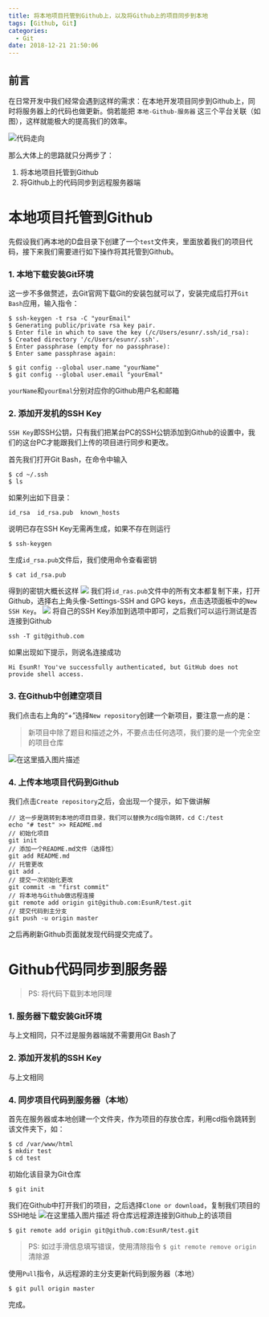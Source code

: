 ```yaml
---
title: 将本地项目托管到Github上，以及将Github上的项目同步到本地
tags: [Github, Git]
categories:
  - Git
date: 2018-12-21 21:50:06
---
```

## 前言
在日常开发中我们经常会遇到这样的需求：在本地开发项目同步到Github上，同时将服务器上的代码也做更新。倘若能把 `本地-Github-服务器` 这三个平台关联（如图），这样就能极大的提高我们的效率。

![代码走向](https://img-blog.csdnimg.cn/20181216172049924.png?x-oss-process=image/watermark,type_ZmFuZ3poZW5naGVpdGk,shadow_10,text_aHR0cHM6Ly9ibG9nLmNzZG4ubmV0L3UwMTI5MjU4MzM=,size_16,color_FFFFFF,t_70)

那么大体上的思路就只分两步了：
1. 将本地项目托管到Github
2. 将Github上的代码同步到远程服务器端

# 本地项目托管到Github
先假设我们再本地的D盘目录下创建了一个`test`文件夹，里面放着我们的项目代码，接下来我们需要进行如下操作将其托管到Github。

### 1. 本地下载安装Git环境
这一步不多做赘述，去Git官网下载Git的安装包就可以了，安装完成后打开`Git Bash`应用，输入指令：
```
$ ssh-keygen -t rsa -C "yourEmail"
$ Generating public/private rsa key pair.
$ Enter file in which to save the key (/c/Users/esunr/.ssh/id_rsa): 
$ Created directory '/c/Users/esunr/.ssh'.
$ Enter passphrase (empty for no passphrase):
$ Enter same passphrase again:

$ git config --global user.name "yourName"
$ git config --global user.email "yourEmal"
```
`yourName`和`yourEmal`分别对应你的Github用户名和邮箱

### 2. 添加开发机的SSH Key
`SSH Key`即SSH公钥，只有我们把某台PC的SSH公钥添加到Github的设置中，我们的这台PC才能跟我们上传的项目进行同步和更改。

首先我们打开Git Bash，在命令中输入
```
$ cd ~/.ssh
$ ls
```
如果列出如下目录：
```
id_rsa  id_rsa.pub  known_hosts
```
说明已存在SSH Key无需再生成，如果不存在则运行
```
$ ssh-keygen
```
生成`id_rsa.pub`文件后，我们使用命令查看密钥
```
$ cat id_rsa.pub
```
得到的密钥大概长这样
![](https://img-blog.csdnimg.cn/20181216175220282.png)
我们将`id_ras.pub`文件中的所有文本都复制下来，打开Github，选择右上角头像-Settings-SSH and GPG keys，点击选项面板中的`New SSH Key`。
![](https://img-blog.csdnimg.cn/20181216175625434.png?x-oss-process=image/watermark,type_ZmFuZ3poZW5naGVpdGk,shadow_10,text_aHR0cHM6Ly9ibG9nLmNzZG4ubmV0L3UwMTI5MjU4MzM=,size_16,color_FFFFFF,t_70)
将自己的SSH Key添加到选项中即可，之后我们可以运行测试是否连接到Github
```
ssh -T git@github.com
```
如果出现如下提示，则说名连接成功
```
Hi EsunR! You've successfully authenticated, but GitHub does not provide shell access.
```
### 3. 在Github中创建空项目
我们点击右上角的“+”选择`New repository`创建一个新项目，要注意一点的是：
> 新项目中除了题目和描述之外，不要点击任何选项，我们要的是一个完全空的项目仓库

![在这里插入图片描述](https://img-blog.csdnimg.cn/20181216180209540.png?x-oss-process=image/watermark,type_ZmFuZ3poZW5naGVpdGk,shadow_10,text_aHR0cHM6Ly9ibG9nLmNzZG4ubmV0L3UwMTI5MjU4MzM=,size_16,color_FFFFFF,t_70)

### 4. 上传本地项目代码到Github
我们点击`Create repository`之后，会出现一个提示，如下做讲解
```
// 这一步是跳转到本地的项目目录，我们可以替换为cd指令跳转，cd C:/test
echo "# test" >> README.md
// 初始化项目
git init
// 添加一个README.md文件（选择性）
git add README.md
// 托管更改
git add . 
// 提交一次初始化更改
git commit -m "first commit"
// 将本地与Github做远程连接
git remote add origin git@github.com:EsunR/test.git
// 提交代码到主分支
git push -u origin master
```
之后再刷新Github页面就发现代码提交完成了。

# Github代码同步到服务器
> PS: 将代码下载到本地同理

### 1. 服务器下载安装Git环境
与上文相同，只不过是服务器端就不需要用Git Bash了

### 2. 添加开发机的SSH Key
与上文相同

### 4. 同步项目代码到服务器（本地）
首先在服务器或本地创建一个文件夹，作为项目的存放仓库，利用cd指令跳转到该文件夹下，如：
```
$ cd /var/www/html
$ mkdir test
$ cd test
```
初始化该目录为Git仓库
```
$ git init
```
我们在Github中打开我们的项目，之后选择`Clone or download`，复制我们项目的SSH地址
![在这里插入图片描述](https://img-blog.csdnimg.cn/20181216182538392.png?x-oss-process=image/watermark,type_ZmFuZ3poZW5naGVpdGk,shadow_10,text_aHR0cHM6Ly9ibG9nLmNzZG4ubmV0L3UwMTI5MjU4MzM=,size_16,color_FFFFFF,t_70)
将仓库远程源连接到Github上的该项目
```
$ git remote add origin git@github.com:EsunR/test.git
```

> PS: 如过手滑信息填写错误，使用清除指令 `$ git remote remove origin` 清除源


使用`Pull`指令，从远程源的主分支更新代码到服务器（本地）
```
$ git pull origin master
```
完成。
